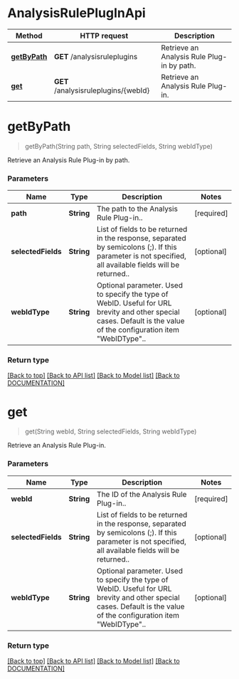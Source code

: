 # AnalysisRulePlugInApi

Method | HTTP request | Description
------------ | ------------- | -------------
[**getByPath**](AnalysisRulePlugInApi.md#getbypath) | **GET** /analysisruleplugins | Retrieve an Analysis Rule Plug-in by path.
[**get**](AnalysisRulePlugInApi.md#get) | **GET** /analysisruleplugins/{webId} | Retrieve an Analysis Rule Plug-in.


# **getByPath**
> getByPath(String path, String selectedFields, String webIdType)

Retrieve an Analysis Rule Plug-in by path.

### Parameters

Name | Type | Description | Notes
------------- | ------------- | ------------- | -------------
 **path** | **String**| The path to the Analysis Rule Plug-in.. | [required]
 **selectedFields** | **String**| List of fields to be returned in the response, separated by semicolons (;). If this parameter is not specified, all available fields will be returned.. | [optional]
 **webIdType** | **String**| Optional parameter. Used to specify the type of WebID. Useful for URL brevity and other special cases. Default is the value of the configuration item "WebIDType".. | [optional]


### Return type



[[Back to top]](#) [[Back to API list]](../../DOCUMENTATION.md#documentation-for-api-endpoints) [[Back to Model list]](../../DOCUMENTATION.md#documentation-for-models) [[Back to DOCUMENTATION]](../../DOCUMENTATION.md)

# **get**
> get(String webId, String selectedFields, String webIdType)

Retrieve an Analysis Rule Plug-in.

### Parameters

Name | Type | Description | Notes
------------- | ------------- | ------------- | -------------
 **webId** | **String**| The ID of the Analysis Rule Plug-in.. | [required]
 **selectedFields** | **String**| List of fields to be returned in the response, separated by semicolons (;). If this parameter is not specified, all available fields will be returned.. | [optional]
 **webIdType** | **String**| Optional parameter. Used to specify the type of WebID. Useful for URL brevity and other special cases. Default is the value of the configuration item "WebIDType".. | [optional]


### Return type



[[Back to top]](#) [[Back to API list]](../../DOCUMENTATION.md#documentation-for-api-endpoints) [[Back to Model list]](../../DOCUMENTATION.md#documentation-for-models) [[Back to DOCUMENTATION]](../../DOCUMENTATION.md)
